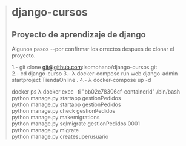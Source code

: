 ># django-cursos
>## Proyecto de aprendizaje de django 
>
>Algunos pasos --por confirmar los orrectos despues de clonar el proyecto.
>
>1.- git clone git@github.com:lsomohano/django-cursos.git   
>2.- cd django-curso 
>3.- λ docker-compose run web django-admin startproject TiendaOnline . 
>4.- λ docker-compose up -d 
>
>  docker ps 
>λ docker exec -ti "bb02e78306cf-containerid" /bin/bash  
> python manage.py startapp gestionPedidos  
> python manage.py startapp gestionPedidos  
> python manage.py check gestionPedidos  
> python manage.py makemigrations  
> python manage.py sqlmigrate gestionPedidos 0001  
> python manage.py migrate  
> python manage.py createsuperusuario  
